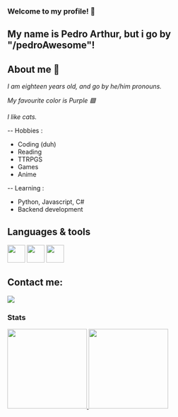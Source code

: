 ### Welcome to my profile! 👋
## My name is Pedro Arthur, but i go by "/pedroAwesome"!

## About me 💬

*I am eighteen years old, and go by he/him pronouns.*

*My favourite color is Purple 🟪*

*I like cats.*

-- Hobbies :

* Coding (duh)
* Reading
* TTRPGS
* Games
* Anime

-- Learning :

* Python, Javascript, C#
* Backend development

## Languages & tools

<img loading="lazy" src="https://cdn.jsdelivr.net/gh/devicons/devicon/icons/java/java-original.svg" width="40" height="40"/> <img src="https://cdn.jsdelivr.net/gh/devicons/devicon@latest/icons/python/python-original-wordmark.svg" width ="40" height="40" /> <img src="https://cdn.jsdelivr.net/gh/devicons/devicon@latest/icons/visualstudio/visualstudio-original.svg" width="40" height="40" /> 

## Contact me:

<a href = "mailto:pedroAwesome@hotmail.com"><img loading="lazy" src="https://img.shields.io/badge/Gmail-D14836?style=for-the-badge&logo=gmail&logoColor=white" target="_blank"></a>


### Stats

<div>
<a href="https://github.com/pedroAwesome">
<img loading="lazy" height="180em" src="https://github-readme-stats.vercel.app/api/top-langs/?username=pedroAwesome&layout=compact&langs_count=7&theme=dracula"/>
<img loading="lazy" height="180em" src="https://github-readme-stats.vercel.app/api?username=pedroAwesome&show_icons=true&theme=dracula&include_all_commits=true&count_private=true"/>
</div>
                   

